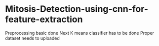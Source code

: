 # Mitosis-Detection-using-cnn-for-feature-extraction

Preprocessing basic done
Next K means classifier has to be done
Proper dataset needs to uploaded
